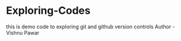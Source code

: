 # Exploring-Codes
this is demo code to exploring git and github version controls
Author - Vishnu Pawar
